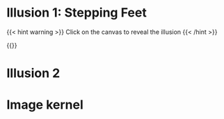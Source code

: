 # Illusion 1: Stepping Feet

{{< hint warning >}} Click on the canvas to reveal the illusion {{< /hint >}}

{{<p5-iframe ver="1.4.2" sketch="/showcase/sketches/illusions/SteppingFeet.js" lib1="https://cdnjs.cloudflare.com/ajax/libs/p5.js/1.4.2/p5.min.js" width="420" height="270">}}

# Illusion 2

# Image kernel
